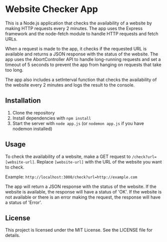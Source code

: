 # Website Checker App

This is a Node.js application that checks the availability of a website by making HTTP requests every 2 minutes. The app uses the Express framework and the node-fetch module to handle HTTP requests and fetch URLs.

When a request is made to the app, it checks if the requested URL is available and returns a JSON response with the status of the website. The app uses the AbortController API to handle long-running requests and set a timeout of 5 seconds to prevent the app from hanging on requests that take too long.

The app also includes a setInterval function that checks the availability of the website every 2 minutes and logs the result to the console.

## Installation

1. Clone the repository
2. Install dependencies with `npm install`
3. Start the server with `node app.js` (or `nodemon app.js` if you have nodemon installed)

## Usage

To check the availability of a website, make a GET request to `/check?url=[website-url]`. Replace `[website-url]` with the URL of the website you want to check.

Example: `http://localhost:3000/check?url=http://example.com`

The app will return a JSON response with the status of the website. If the website is available, the response will have a status of 'OK'. If the website is not available or there is an error making the request, the response will have a status of 'Error'.

## License

This project is licensed under the MIT License. See the LICENSE file for details.
